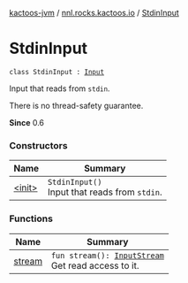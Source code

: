 [kactoos-jvm](../../index.md) / [nnl.rocks.kactoos.io](../index.md) / [StdinInput](./index.md)

# StdinInput

`class StdinInput : `[`Input`](../../nnl.rocks.kactoos/-input/index.md)

Input that reads from `stdin`.

There is no thread-safety guarantee.

**Since**
0.6

### Constructors

| Name | Summary |
|---|---|
| [&lt;init&gt;](-init-.md) | `StdinInput()`<br>Input that reads from `stdin`. |

### Functions

| Name | Summary |
|---|---|
| [stream](stream.md) | `fun stream(): `[`InputStream`](http://docs.oracle.com/javase/8/docs/api/java/io/InputStream.html)<br>Get read access to it. |
